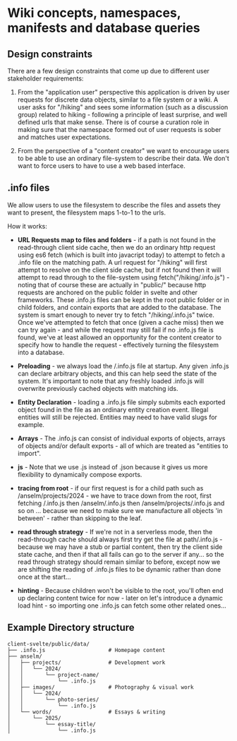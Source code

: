 # Wiki concepts, namespaces, manifests and database queries

## Design constraints

There are a few design constraints that come up due to different user stakeholder requirements:

1) From the "application user" perspective this application is driven by user requests for discrete data objects, similar to a file system or a wiki. A user asks for "/hiking" and sees some information (such as a discussion group) related to hiking - following a principle of least surprise, and well defined urls that make sense. There is of course a curation role in making sure that the namespace formed out of user requests is sober and matches user expectations.

2) From the perspective of a "content creator" we want to encourage users to be able to use an ordinary file-system to describe their data. We don't want to force users to have to use a web based interface.

## .info files

We allow users to use the filesystem to describe the files and assets they want to present, the filesystem maps 1-to-1 to the urls.

How it works:

- **URL Requests map to files and folders** - if a path is not found in the read-through client side cache, then we do an ordinary http request using es6 fetch (which is built into javacript today) to attempt to fetch a .info file on the matching path. A url request for "/hiking" will first attempt to resolve on the client side cache, but if not found then it will attempt to read through to the file-system using fetch("/hiking/.info.js") - noting that of course these are actually in "public/" because http requests are anchored on the public folder in svelte and other frameworks. These .info.js files can be kept in the root public folder or in child folders, and contain exports that are added to the database. The system is smart enough to never try to fetch "/hiking/.info.js" twice. Once we've attempted to fetch that once (given a cache miss) then we can try again - and while the request may still fail if no .info.js file is found, we've at least allowed an opportunity for the content creator to specify how to handle the request - effectively turning the filesystem into a database.

- **Preloading** - we always load the /.info.js file at startup. Any given .info.js can declare arbitrary objects, and this can help seed the state of the system. It's important to note that any freshly loaded .info.js will overwrite previously cached objects with matching ids.

- **Entity Declaration** - loading a .info.js file simply submits each exported object found in the file as an ordinary entity creation event. Illegal entities will still be rejected. Entities may need to have valid slugs for example.

- **Arrays** - The .info.js can consist of individual exports of objects, arrays of objects and/or default exports - all of which are treated as "entities to import".

- **js** - Note that we use .js instead of .json because it gives us more flexibility to dynamically compose exports.

- **tracing from root** - if our first request is for a child path such as /anselm/projects/2024 - we have to trace down from the root, first fetching /.info.js then /anselm/.info.js then /anselm/projects/.info.js and so on ... because we need to make sure we manufacture all objects 'in between' - rather than skipping to the leaf.

- **read through strategy** - If we're not in a serverless mode, then the read-through cache should always first try get the file at path/.info.js - because we may have a stub or partial content, then  try the client side state cache, and then if that all fails can go to the server if any... so the read through strategy should remain similar to before, except now we are shifting the reading of .info.js files to be dynamic rather than done once at the start...

- **hinting** - Because children won't be visible to the root, you'll often end up declaring content twice for now - later on let's introduce a dynamic load hint - so importing one .info.js can fetch some other related ones... 

## Example Directory structure

```
client-svelte/public/data/
├── .info.js                    # Homepage content
├── anselm/
│   ├── projects/               # Development work
│   │   └── 2024/
│   │       └── project-name/
│   │           └── .info.js
│   ├── images/                 # Photography & visual work  
│   │   └── 2024/
│   │       └── photo-series/
│   │           └── .info.js
│   └── words/                  # Essays & writing
│       └── 2025/
│           └── essay-title/
│               └── .info.js
```
